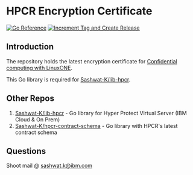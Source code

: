 # HPCR Encryption Certificate

[![Go Reference](https://pkg.go.dev/badge/github.com/Sashwat-K/lib-hpcr.svg)](https://pkg.go.dev/github.com/Sashwat-K/pcr-contract-schema)
[![Increment Tag and Create Release](https://github.com/Sashwat-K/hpcr-encryption-certificate/actions/workflows/tag_and_release.yml/badge.svg)](https://github.com/Sashwat-K/hpcr-encryption-certificate/actions/workflows/tag_and_release.yml)

## Introduction
The repository holds the latest encryption certificate for [Confidential computing with LinuxONE](https://cloud.ibm.com/docs/vpc?topic=vpc-about-se).

This Go library is required for [Sashwat-K/lib-hpcr](https://github.com/Sashwat-K/lib-hpcr).

## Other Repos
1. [Sashwat-K/lib-hpcr](https://github.com/Sashwat-K/lib-hpcr) - Go library for Hyper Protect Virtual Server (IBM Cloud & On Prem)
2. [Sashwat-K/hpcr-contract-schema](https://github.com/Sashwat-K/hpcr-contract-schema) - Go library with HPCR's latest contract schema

## Questions
Shoot mail @ sashwat.k@ibm.com
